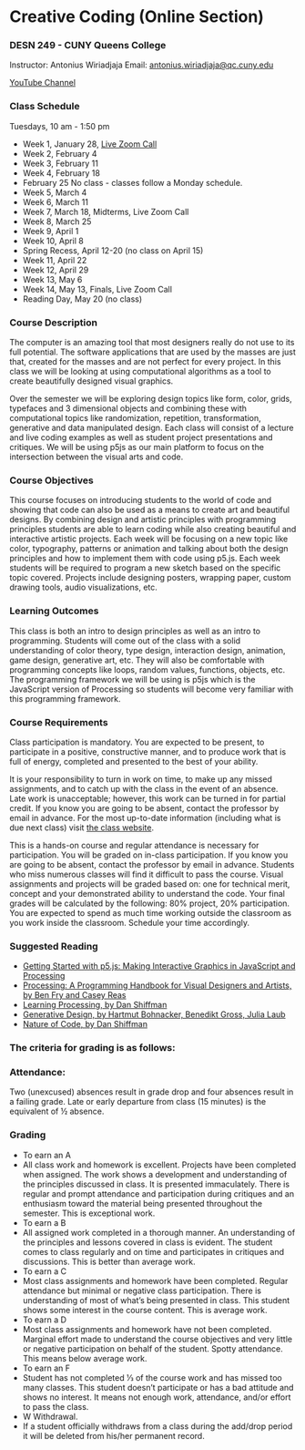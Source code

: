 # Creative Coding (Online Section)
### DESN 249 - CUNY Queens College

Instructor: Antonius Wiriadjaja
Email: [antonius.wiriadjaja@qc.cuny.edu](mailto:antonius.wiriadjaja@qc.cuny.edu ) 

[YouTube Channel](https://www.youtube.com/playlist?list=PLKcBOqBHPjvmqJ7xym6wMWCTyDyFTtYV5)

### Class Schedule

Tuesdays, 10 am - 1:50 pm

- Week 1, January 28, [Live Zoom Call](link)
- Week 2, February 4
- Week 3, February 11
- Week 4, February 18
- February 25 No class - classes follow a Monday schedule.
- Week 5, March 4
- Week 6, March 11
- Week 7, March 18, Midterms, Live Zoom Call
- Week 8, March 25
- Week 9, April 1
- Week 10, April 8
- Spring Recess, April 12-20 (no class on April 15)
- Week 11, April 22
- Week 12, April 29
- Week 13, May 6
- Week 14, May 13, Finals, Live Zoom Call
- Reading Day, May 20 (no class)

### Course Description
The computer is an amazing tool that most designers really do not use to its full potential. The software applications that are used by the masses are just that, created for the masses and are not perfect for every project. In this class we will be looking at using computational algorithms as a tool to create beautifully designed visual graphics.

Over the semester we will be exploring design topics like form, color, grids, typefaces and 3 dimensional objects and combining these with computational topics like randomization, repetition, transformation, generative and data manipulated design. Each class will consist of a lecture and live coding examples as well as student project presentations and critiques. We will be using p5js as our main platform to focus on the intersection between the visual arts and code.

### Course Objectives
This course focuses on introducing students to the world of code and showing that code can also be used as a means to create art and beautiful designs. By combining design and artistic principles with programming principles students are able to learn coding while also creating beautiful and interactive artistic projects. Each week will be focusing on a new topic like color, typography, patterns or animation and talking about both the design principles and how to implement them with code using p5.js. Each week students will be required to program a new sketch based on the specific topic covered. Projects include designing posters, wrapping paper, custom drawing tools, audio visualizations, etc.

### Learning Outcomes
This class is both an intro to design principles as well as an intro to programming. Students will come out of the class with a solid understanding of color theory, type design, interaction design, animation, game design, generative art, etc. They will also be comfortable with programming concepts like loops, random values, functions, objects, etc. The programming framework we will be using is p5js which is the JavaScript version of Processing so students will become very familiar with this programming framework.

### Course Requirements
Class participation is mandatory. You are expected to be present, to participate in a positive, constructive manner, and to produce work that is full of energy, completed and presented to the best of your ability.

It is your responsibility to turn in work on time, to make up any missed assignments, and to catch up with the class in the event of an absence. Late work is unacceptable; however, this work can be turned in for partial credit. If you know you are going to be absent, contact the professor by email in advance. For the most up-to-date information (including what is due next class) visit [the class website](https://awcuny.github.io/creative_coding_SP24/). 

This is a hands-on course and regular attendance is necessary for participation. You will be graded on in-class participation. If you know you are going to be absent, contact the professor by email in advance. Students who miss numerous classes will find it difficult to pass the course. Visual assignments and projects will be graded based on: one for technical merit, concept and your demonstrated ability to understand the code. Your final grades will be calculated by the following: 80% project, 20% participation. You are expected to spend as much time working outside the classroom as you work inside the classroom. Schedule your time accordingly.

### Suggested Reading
- [Getting Started with p5.js: Making Interactive Graphics in JavaScript and Processing](https://www.amazon.com/Make-Interactive-Graphics-JavaScript-Processing/dp/1457186772)
- [Processing: A Programming Handbook for Visual Designers and Artists, by Ben Fry and Casey Reas](http://www.amazon.com/Processing-Programming-Handbook-Designers-Artists/dp/0262182629)
- [Learning Processing, by Dan Shiffman](http://www.learningprocessing.com/)
- [Generative Design, by Hartmut Bohnacker, Benedikt Gross, Julia Laub](http://www.amazon.com/Generative-Design-Visualize-Program-Processing/dp/1616890770)
- [Nature of Code, by Dan Shiffman](http://natureofcode.com/)

### The criteria for grading is as follows:

### Attendance:
Two (unexcused) absences result in grade drop and four absences result in a failing grade. Late
or early departure from class (15 minutes) is the equivalent of ½ absence.

### Grading
- To earn an A
 - All class work and homework is excellent. Projects have been completed when assigned. The work shows a development and understanding of the principles discussed in class. It is presented immaculately. There is regular and prompt attendance and participation during critiques and an enthusiasm toward the material being presented throughout the semester. This is exceptional work.
- To earn a B
 - All assigned work completed in a thorough manner. An understanding of the principles and
lessons covered in class is evident. The student comes to class regularly and on time and
participates in critiques and discussions. This is better than average work.
- To earn a C
 - Most class assignments and homework have been completed. Regular attendance but minimal
or negative class participation. There is understanding of most of what’s being presented in
class. This student shows some interest in the course content. This is average work.
- To earn a D
 - Most class assignments and homework have not been completed. Marginal effort made to
understand the course objectives and very little or negative participation on behalf of the
student. Spotty attendance. This means below average work.
- To earn an F
 - Student has not completed 1⁄3 of the course work and has missed too many classes. This
student doesn’t participate or has a bad attitude and shows no interest. It means not enough
work, attendance, and/or effort to pass the class.
- W Withdrawal.
 - If a student officially withdraws from a class during the add/drop period it will be deleted from his/her permanent record.

